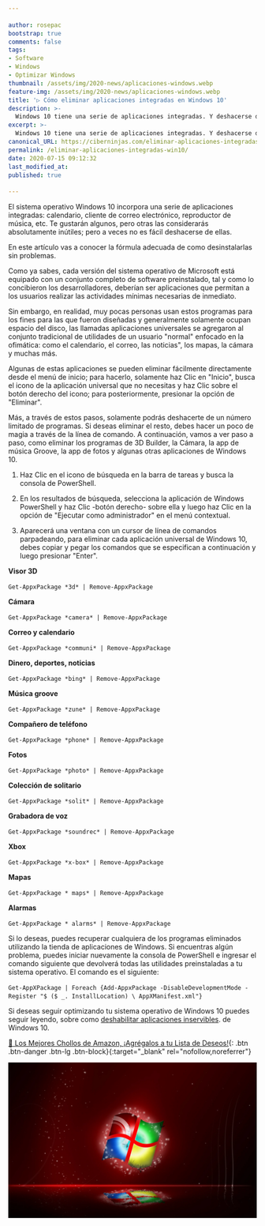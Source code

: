 ```yaml
---

author: rosepac
bootstrap: true
comments: false
tags:
- Software
- Windows
- Optimizar Windows
thumbnail: /assets/img/2020-news/aplicaciones-windows.webp
feature-img: /assets/img/2020-news/aplicaciones-windows.webp
title: '▷ Cómo eliminar aplicaciones integradas en Windows 10'
description: >-
  Windows 10 tiene una serie de aplicaciones integradas. Y deshacerse de ellos no es tan simple. Este método lo ayudará a desinstalar aplicaciones integradas en Windows 10.
excerpt: >-
  Windows 10 tiene una serie de aplicaciones integradas. Y deshacerse de ellos no es tan simple. Este método lo ayudará a desinstalar aplicaciones integradas en Windows 10.
canonical_URL: https://ciberninjas.com/eliminar-aplicaciones-integradas-win10/
permalink: /eliminar-aplicaciones-integradas-win10/
date: 2020-07-15 09:12:32
last_modified_at: 
published: true

---
```


El sistema operativo Windows 10 incorpora una serie de aplicaciones integradas: calendario, cliente de correo electrónico, reproductor de música, etc. Te gustarán algunos, pero otras las considerarás absolutamente inútiles; pero a veces no es fácil deshacerse de ellas.

En este artículo vas a conocer la fórmula adecuada de como desinstalarlas sin problemas.

Como ya sabes, cada versión del sistema operativo de Microsoft está equipado con un conjunto completo de software preinstalado, tal y como lo concibieron los desarrolladores, deberían ser aplicaciones que permitan a los usuarios realizar las actividades mínimas necesarias de inmediato.

Sin embargo, en realidad, muy pocas personas usan estos programas para los fines para las que fueron diseñadas y generalmente solamente ocupan espacio del disco, las llamadas aplicaciones universales se agregaron al conjunto tradicional de utilidades de un usuario "normal" enfocado en la ofimática: como el calendario, el correo, las noticias", los mapas, la cámara y muchas más.

Algunas de estas aplicaciones se pueden eliminar fácilmente directamente desde el menú de inicio; para hacerlo, solamente haz Clic en "Inicio", busca el icono de la aplicación universal que no necesitas y haz Clic sobre el botón derecho del icono; para posteriormente, presionar la opción de "Eliminar".

Más, a través de estos pasos, solamente podrás deshacerte de un número limitado de programas. Si deseas eliminar el resto, debes hacer un poco de magia a través de la línea de comando. A continuación, vamos a ver paso a paso, como eliminar los programas de 3D Builder, la Cámara, la app de música Groove, la app de fotos y algunas otras aplicaciones de Windows 10.

1. Haz Clic en el icono de búsqueda en la barra de tareas y busca la consola de PowerShell.

2. En los resultados de búsqueda, selecciona la aplicación de Windows PowerShell y haz Clic -botón derecho- sobre ella y luego haz Clic en la opción de "Ejecutar como administrador" en el menú contextual.

3. Aparecerá una ventana con un cursor de línea de comandos parpadeando, para eliminar cada aplicación universal de Windows 10, debes copiar y pegar los comandos que se especifican a continuación y luego presionar "Enter".

**Visor 3D**

`Get-AppxPackage *3d* | Remove-AppxPackage`

**Cámara**

`Get-AppxPackage *camera* | Remove-AppxPackage`

**Correo y calendario**

`Get-AppxPackage *communi* | Remove-AppxPackage`

**Dinero, deportes, noticias**

`Get-AppxPackage *bing* | Remove-AppxPackage`

**Música groove**

`Get-AppxPackage *zune* | Remove-AppxPackage`

**Compañero de teléfono**

`Get-AppxPackage *phone* | Remove-AppxPackage`

**Fotos**

`Get-AppxPackage *photo* | Remove-AppxPackage`

**Colección de solitario**

`Get-AppxPackage *solit* | Remove-AppxPackage`

**Grabadora de voz**

`Get-AppxPackage *soundrec* | Remove-AppxPackage`

**Xbox**

`Get-AppxPackage *x-box* | Remove-AppxPackage`

**Mapas**

`Get-AppxPackage * maps* | Remove-AppxPackage`

**Alarmas**

`Get-AppxPackage * alarms* | Remove-AppxPackage`

Si lo deseas, puedes recuperar cualquiera de los programas eliminados utilizando la tienda de aplicaciones de Windows. Si encuentras algún problema, puedes iniciar nuevamente la consola de PowerShell e ingresar el comando siguiente que devolverá todas las utilidades preinstaladas a tu sistema operativo. El comando es el siguiente:

`Get-AppXPackage | Foreach {Add-AppxPackage -DisableDevelopmentMode -Register "$ ($ _. InstallLocation) \ AppXManifest.xml"}`

Si deseas seguir optimizando tu sistema operativo de Windows 10 puedes seguir leyendo, sobre como [deshabilitar aplicaciones inservibles](https://ciberninjas.com/8-componentes-eliminar-de-windows/). de Windows 10.

[🛒 Los Mejores Chollos de Amazon, ¡Agrégalos a tu Lista de Deseos!](https://www.amazon.es/shop/cibercursos "Los Mejores Chollos de Amazon, Ofertas Flash, Black Monday y Amazon Prime Day"){: .btn .btn-danger .btn-lg .btn-block}{:target="_blank" rel="nofollow,noreferrer"}

![Windows 10 tiene una serie de aplicaciones integradas. Y deshacerse de ellos no es tan simple. Este método lo ayudará a desinstalar aplicaciones integradas en Windows 10.](/assets/img/2020-news/aplicaciones-windows.webp "Windows 10 tiene una serie de aplicaciones integradas. Y deshacerse de ellos no es tan simple. Este método lo ayudará a desinstalar aplicaciones integradas en Windows 10.")